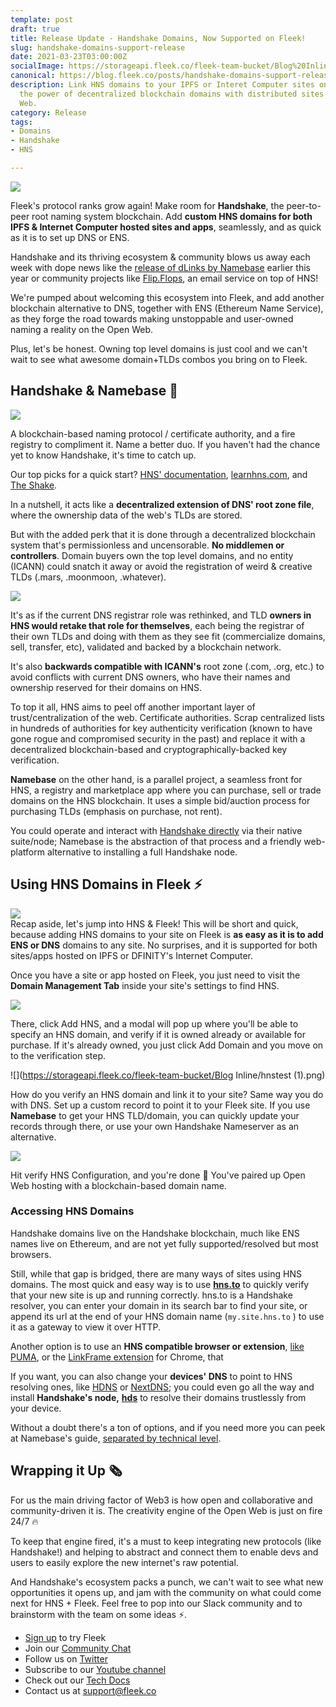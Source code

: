 ```yaml
---
template: post
draft: true
title: Release Update - Handshake Domains, Now Supported on Fleek!
slug: handshake-domains-support-release
date: 2021-03-23T03:00:00Z
socialImage: https://storageapi.fleek.co/fleek-team-bucket/Blog%20Inline/Handshake.png
canonical: https://blog.fleek.co/posts/handshake-domains-support-release
description: Link HNS domains to your IPFS or Interet Computer sites on Fleek! Mix
  the power of decentralized blockchain domains with distributed sites on the Open
  Web.
category: Release
tags:
- Domains
- Handshake
- HNS

---
```

![](https://storageapi.fleek.co/fleek-team-bucket/Blog%20Inline/Handshake.png)

Fleek's protocol ranks grow again! Make room for **Handshake**, the peer-to-peer root naming system blockchain. Add **custom HNS domains for both IPFS & Internet Computer hosted sites and apps**, seamlessly, and as quick as it is to set up DNS or ENS.

Handshake and its thriving ecosystem & community blows us away each week with dope news like the [release of dLinks by Namebase](https://www.namebase.io/blog/dlinks-launch/) earlier this year or community projects like [Flip.Flops](http://flip.flops.hns.to/), an email service on top of HNS!

We're pumped about welcoming this ecosystem into Fleek, and add another blockchain alternative to DNS, together with ENS (Ethereum Name Service), as they forge the road towards making unstoppable and user-owned naming a reality on the Open Web.

Plus, let's be honest. Owning top level domains is just cool and we can't wait to see what awesome domain+TLDs combos you bring on to Fleek.

## Handshake & Namebase 🤝

![](https://storageapi.fleek.co/fleek-team-bucket/hnsnmbs.png)

A blockchain-based naming protocol / certificate authority, and a fire registry to compliment it. Name a better duo. If you haven't had the chance yet to know Handshake, it's time to catch up.

Our top picks for a quick start? [HNS' documentation](https://hsd-dev.org/), [learnhns.com](http://learnhns.com/), and [The Shake](https://theshake.substack.com/).

In a nutshell, it acts like a **decentralized extension of DNS' root zone file**, where the ownership data of the web's TLDs are stored.

But with the added perk that it is done through a decentralized blockchain system that's permissionless and uncensorable. **No middlemen or controllers**. Domain buyers own the top level domains, and no entity (ICANN) could snatch it away or avoid the registration of weird & creative TLDs (.mars, .moonmoon, .whatever).

![](https://storageapi.fleek.co/fleek-team-bucket/Blog%20Inline/comp.png)

It's as if the current DNS registrar role was rethinked, and TLD **owners in HNS would retake that role for themselves**, each being the registrar of their own TLDs and doing with them as they see fit (commercialize domains, sell, transfer, etc), validated and backed by a blockchain network.

It's also **backwards compatible with ICANN's** root zone (.com, .org, etc.) to avoid conflicts with current DNS owners, who have their names and ownership reserved for their domains on HNS.

To top it all, HNS aims to peel off another important layer of trust/centralization of the web. Certificate authorities. Scrap centralized lists in hundreds of authorities for key authenticity verification (known to have gone rogue and compromised security in the past) and replace it with a decentralized blockchain-based and cryptographically-backed key verification.

**Namebase** on the other hand, is a parallel project, a seamless front for HNS, a registry and marketplace app where you can purchase, sell or trade domains on the HNS blockchain. It uses a simple bid/auction process for purchasing TLDs (emphasis on purchase, not rent).

You could operate and interact with [Handshake directly](https://hsd-dev.org/) via their native suite/node; Namebase is the abstraction of that process and a friendly web-platform alternative to installing a full Handshake node.

## Using HNS Domains in Fleek ⚡

![](https://storageapi.fleek.co/fleek-team-bucket/Blog%20Inline/handshake.webp)  
Recap aside, let's jump into HNS & Fleek! This will be short and quick, because adding HNS domains to your site on Fleek is **as easy as it is to add ENS or DNS** domains to any site. No surprises, and it is supported for both sites/apps hosted on IPFS or DFINITY's Internet Computer.

Once you have a site or app hosted on Fleek, you just need to visit the **Domain Management Tab** inside your site's settings to find HNS.

![](https://storageapi.fleek.co/fleek-team-bucket/Blog%20Inline/hns.gif)

There, click Add HNS, and a modal will pop up where you'll be able to specify an HNS domain, and verify if it is owned already or available for purchase. If it's already owned, you just click Add Domain and you move on to the verification step.

![](https://storageapi.fleek.co/fleek-team-bucket/Blog Inline/hnstest (1).png)

How do you verify an HNS domain and link it to your site? Same way you do with DNS. Set up a custom record to point it to your Fleek site. If you use **Namebase** to get your HNS TLD/domain, you can quickly update your records through there, or use your own Handshake Nameserver as an alternative.

![](https://storageapi.fleek.co/fleek-team-bucket/Blog%20Inline/records%20(1).png)

Hit verify HNS Configuration, and you're done 🚀 You've paired up Open Web hosting with a blockchain-based domain name.

### Accessing HNS Domains

Handshake domains live on the Handshake blockchain, much like ENS names live on Ethereum, and are not yet fully supported/resolved but most browsers.

Still, while that gap is bridged, there are many ways of sites using HNS domains. The most quick and easy way is to use [**hns.to**](https://hns.to/) to quickly verify that your new  site is up and running correctly. hns.to is a Handshake resolver, you can enter your domain in its search bar to find your site, or append its url at the end of your HNS domain name (`my.site.hns.to` ) to use it as a gateway to view it over HTTP.

Another option is to use an **HNS compatible browser or extension**, [like PUMA](https://www.pumabrowser.com/), or the [LinkFrame extension](https://chrome.google.com/webstore/detail/linkframe/klcheodcjdbkbiljlcfiphagmkhbifmm?hl=en-US&authuser=0) for Chrome, that 

If you want, you can also change your **devices' DNS** to point to HNS resolving ones, like [HDNS](https://www.hdns.io/) or [NextDNS](https://nextdns.io/); you could even go all the way and install **Handshake's node,** [**hds**](https://hsd-dev.org/) to resolve their domains trustlessly from your device.

Without a doubt there's a ton of options, and if you need more you can peek at Namebase's guide, [separated by technical level](https://learn.namebase.io/starting-from-zero/how-to-access-handshake-sites#level-3-dns).

## Wrapping it Up 🗞️

For us the main driving factor of Web3 is how open and collaborative and community-driven it is. The creativity engine of the Open Web is just on fire 24/7 🔥

To keep that engine fired, it's a must to keep integrating new protocols (like Handshake!) and helping to abstract and connect them to enable devs and users to easily explore the new internet's raw potential.

And Handshake's ecosystem packs a punch, we can't wait to see what new opportunities it opens up, and jam with the community on what could come next for HNS + Fleek. Feel free to pop into our Slack community and to brainstorm with the team on some ideas ⚡.

* [Sign up](https://app.fleek.co/) to try Fleek
* Join our [Community Chat](https://slack.fleek.co/)
* Follow us on [Twitter](https://twitter.com/FleekHQ)
* Subscribe to our [Youtube channel](https://www.youtube.com/channel/UCBzlwYM0JjZpjDZ52-SLUmw)
* Check out our [Tech Docs](https://docs.fleek.co/)
* Contact us at support@fleek.co